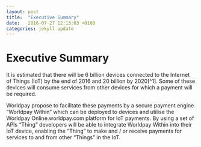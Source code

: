 ```yaml
---
layout: post
title:  "Executive Summary"
date:   2016-07-27 12:13:03 +0100
categories: jekyll update
---
```

Executive Summary
=================

It is estimated that there will be 6 billion devices connected to the
Internet of Things (IoT) by the end of 2016 and 20 billion by 2020[^1].
Some of these devices will consume services from other devices for which
a payment will be required.

Worldpay propose to facilitate these payments by a secure payment engine
“Worldpay Within” which can be deployed to devices and utilise the
Worldpay Online.worldpay.com platform for IoT payments. By using a set
of APIs “Thing” developers will be able to integrate Worldpay Within
into their IoT device, enabling the “Thing” to make and / or receive
payments for services to and from other “Things” in the IoT.
